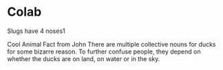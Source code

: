 # Colab


Slugs have 4 noses1

Cool Animal Fact from John
There are multiple collective nouns for ducks for some bizarre reason.
To further confuse people, they depend on whether the ducks are on land, on water or in the sky.

